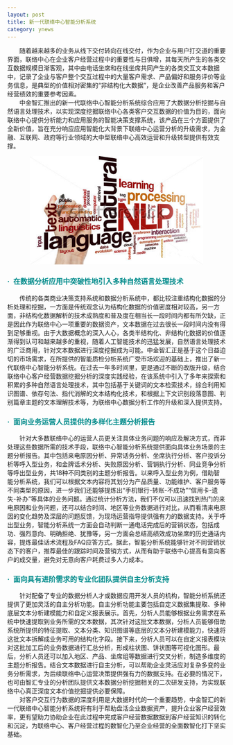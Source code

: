 ```yaml
---
layout: post
title: 新一代联络中心智能分析系统   
category: ynews
---
```


&emsp;&emsp;随着越来越多的业务从线下交付转向在线交付，作为企业与用户打交道的重要界面，联络中心在企业客户经营过程中的重要性与日俱增，其每天所产生的各类交互数据规模日渐客观，其中由电话坐席和在线坐席共同产生的各类交互文本数据中，记录了企业与客户整个交互过程中的大量客户需求、产品偏好和服务评价等业务信息，是典型的价值相对密集的“非结构化大数据”，是企业改善产品服务和客户经营绩效的重要参考因素。        
&emsp;&emsp;中金智汇推出的新一代联络中心智能分析系统综合应用了大数据分析挖掘与自然语言处理技术，以实现深度挖掘联络中心各类客户交互数据的价值为目的，面向联络中心提供分析能力和应用服务的智能决策支撑系统，该产品在三个方面提供了全新价值，旨在充分响应应用智能化大背景下联络中心运营分析的升级需求，为金融、互联网、政府等行业领域的大中型联络中心高效运营和升级转型提供有效支撑。

<div align="center">
<img width="400" height="250" src="https://raw.githubusercontent.com/carrylaw/IMG/master/img/sucai2.jpg" /> 
</div> 

### <span style="color:#008B8B;">·&ensp;在数据分析应用中突破性地引入多种自然语言处理技术</span>        
&emsp;&emsp;传统的各类商业决策支持系统和数据分析系统中，都比较注重结构化数据的分析处理和挖掘，一方面是传统观念认为结构化数据的价值密度相对较高，另一方面，非结构化数据解析的技术成熟度和普及度在相当长一段时间内都有所欠缺，正是因此作为联络中心一项重要的数据资产，文本数据在过去很长一段时间内没有得到足够重视。由于大数据概念的深入人心，各类半结构化、非结构化数据的价值逐渐得到认可和越来越多的重视，随着人工智能技术的迅猛发展，自然语言处理技术的广泛商用，针对文本数据进行深度挖掘成为可能。中金智汇正是基于这个日益迫切的市场需求，在所提供的智能质检分析系统广受市场欢迎的基础上，推出了新一代联络中心智能分析系统。在过去一年多时间里，更是通过不断的改版升级，结合联络中心客户经营数据挖掘分析的深度实践经验，在该系统中引入了多年来探索和积累的多种自然语言处理技术，其中包括基于关键词的文本检索技术，综合利用知识图谱、依存句法、指代消解的文本结构化技术，和根据上下文识别段落意图、判别篇章主题的文本理解技术等，为联络中心数据分析工作的升级和深入提供支持。         

### <span style="color:#008B8B;">·&ensp;面向业务运营人员提供的多样化主题分析报告</span>        
&emsp;&emsp;针对大多数联络中心的运营人员更关注具体业务问题的响应及解决方式，而非处理这些数据所需的技术手段，联络中心智能分析系统提供面向具体业务场景的主题分析报告。其中包括来电原因分析、异常话务分析、坐席执行分析、客户投诉分析等呼入型业务，和金牌话术分析、失败原因分析、营销执行分析、同业竞争分析等呼出型业务，共18种不同类别的主题分析报告。以来呼入型业务为例，借助智能分析系统，我们可以根据文本内容将其划分为产品质量、功能维护、客户服务等不同类型的原因，进一步我们还能够提炼出“手机银行-转账-不成功”“信用卡-遗失-补办”等具体的业务问题。通过统计分析方法，我们不仅可以迅速找到热门的来电原因和业务问题，还可以结合时间、地区等业务数据进行对比，从而看清来电原因的变化趋势及深层的问题反馈，为现场运营指导提供强有力的数据支持。关于呼出型业务，智能分析系统一方面会自动判断一通电话完成后的营销状态，包括成功、强烈意向、明确拒绝、犹豫等，另一方面会总结高绩效成功坐席的历史通话内容，提炼最佳话术流程及FAQ应答方式。据此，智能分析系统能够针对不同营销状态下的客户，推荐最佳的跟踪时间及营销方式，从而有助于联络中心提高有意向客户的成交量，避免对无意向客户耗费过多人力成本。         

### <span style="color:#008B8B;">·&ensp;面向具有进阶需求的专业化团队提供自主分析支持</span>        
&emsp;&emsp;针对配备了专业的数据分析人才或数据应用开发人员的机构，智能分析系统还提供了更加灵活的自主分析功能。自主分析功能主要包括自定义数据集提取、多种底层文本分析建模能力和自定义报表展示。首先，分析人员能够根据业务需求在系统中快速提取到业务所需的文本数据，其次针对这批文本数据，分析人员能够借助系统所提供的特征提取、文本分类、知识图谱等底层的文本分析建模能力，快速将这批文本拆解成业务可用的结构化字段。接下来，分析人员可以在自定义报表模块对这批加工后的业务数据进行汇总分析，形成柱状图、饼状图等可视化图形。最后，分析人员还可以加入地区、产品、坐席组等数据进行交叉分析，制造多维度的主题分析报告。结合文本数据进行自主分析，可以帮助企业灵活应对复杂多变的业务分析需求，为后续联络中心运营决策提供强有力的数据支持。在必要的情况下，也可由智汇专业的分析团队提供文本数据分析挖掘相关的二次研发支持，为实现联络中心真正深度文本价值挖掘提供必要保障。         
&emsp;&emsp;对客户交互行为数据的深度利用是大数据时代的一个重要趋势，中金智汇的新一代联络中心智能分析系统将有利于帮助盘活企业数据资产，提升企业客户经营效率，更有望助力协助企业在此过程中完成客户经营数据数据到客户经营知识的转化和沉淀，为联络中心、客户经营过程的数智化乃至企业经营的全面数智化打下坚实基础。
